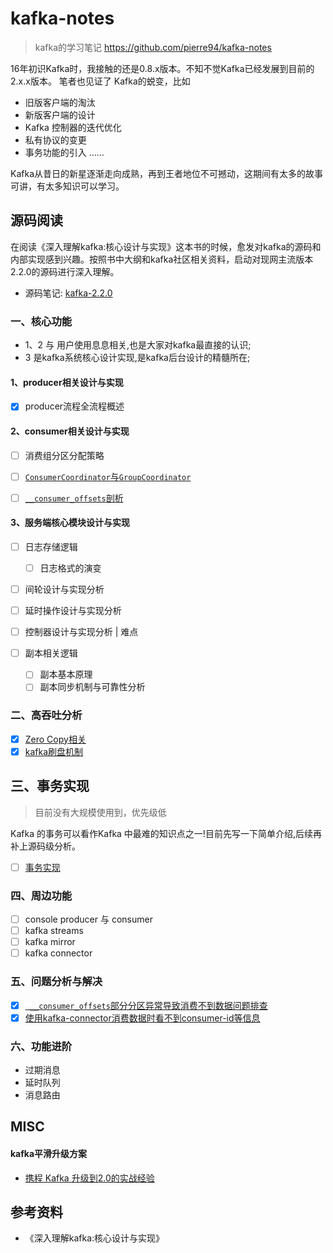 # kafka-notes
> kafka的学习笔记  https://github.com/pierre94/kafka-notes

16年初识Kafka时，我接触的还是0.8.x版本。不知不觉Kafka已经发展到目前的2.x.x版本。
笔者也见证了 Kafka的蜕变，比如
- 旧版客户端的淘汰
- 新版客户端的设计
- Kafka 控制器的迭代优化
- 私有协议的变更
- 事务功能的引入
……

Kafka从昔日的新星逐渐走向成熟，再到王者地位不可撼动，这期间有太多的故事可讲，有太多知识可以学习。

## 源码阅读
在阅读《深入理解kafka:核心设计与实现》这本书的时候，愈发对kafka的源码和内部实现感到兴趣。按照书中大纲和kafka社区相关资料，启动对现网主流版本2.2.0的源码进行深入理解。

- 源码笔记: [kafka-2.2.0](./kafka-2.2.0-src)

### 一、核心功能
- 1、2 与 用户使用息息相关,也是大家对kafka最直接的认识; 
- 3 是kafka系统核心设计实现,是kafka后台设计的精髓所在;

#### 1、producer相关设计与实现

- [X] producer流程全流程概述

#### 2、consumer相关设计与实现


- [ ] 消费组分区分配策略
- [ ] [`ConsumerCoordinator`与`GroupCoordinator`](./ConsumerCoordinator与GroupCoordinator.md)
- [ ] [`__consumer_offsets`剖析](./__consumer_offsets剖析.md)
 

#### 3、服务端核心模块设计与实现
- [ ] 日志存储逻辑
    - [ ] 日志格式的演变

- [ ] 间轮设计与实现分析

- [ ] 延时操作设计与实现分析

- [ ] 控制器设计与实现分析 | 难点

- [ ] 副本相关逻辑
    - [ ] 副本基本原理
    - [ ] 副本同步机制与可靠性分析

### 二、高吞吐分析
- [X] [Zero Copy相关](./ZeroCopy.md)
- [X] [kafka刷盘机制](./kafka刷盘机制.md)

## 三、事务实现
> 目前没有大规模使用到，优先级低

Kafka 的事务可以看作Kafka 中最难的知识点之一!目前先写一下简单介绍,后续再补上源码级分析。
- [ ] [事务实现](./事务.md)

### 四、周边功能
- [ ] console producer 与 consumer
- [ ] kafka streams
- [ ] kafka mirror
- [ ] kafka connector

### 五、问题分析与解决
- [X] [` __consumer_offsets`部分分区异常导致消费不到数据问题排查](./__consumer_offsets部分分区异常导致消费不到数据问题排查.md)
- [X] [使用kafka-connector消费数据时看不到consumer-id等信息](./使用kafka-connector消费数据时看不到consumer-id等信息.md)

### 六、功能进阶
- 过期消息
- 延时队列
- 消息路由

## MISC
#### kafka平滑升级方案
- [携程 Kafka 升级到2.0的实战经验](https://cloud.tencent.com/developer/news/377416)


## 参考资料
- 《深入理解kafka:核心设计与实现》
